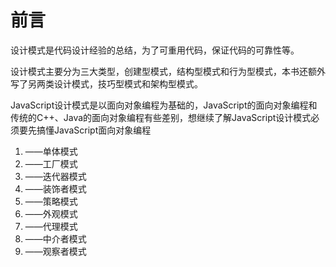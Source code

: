 # 前言

设计模式是代码设计经验的总结，为了可重用代码，保证代码的可靠性等。

设计模式主要分为三大类型，创建型模式，结构型模式和行为型模式，本书还额外写了另两类设计模式，技巧型模式和架构型模式。

JavaScript设计模式是以面向对象编程为基础的，JavaScript的面向对象编程和传统的C++、Java的面向对象编程有些差别，想继续了解JavaScript设计模式必须要先搞懂JavaScript面向对象编程

1. ——单体模式
2. ——工厂模式
3. ——迭代器模式
4. ——装饰者模式
5. ——策略模式
6. ——外观模式
7. ——代理模式
8. ——中介者模式
9. ——观察者模式

